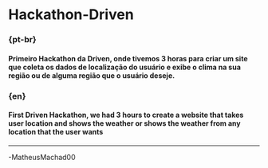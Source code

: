# Hackathon-Driven

### {pt-br}
#### Primeiro Hackathon da Driven, onde tivemos 3 horas para criar um site que coleta os dados de localização do usuário e exibe o clima na sua região ou de alguma região que o usuário deseje.

### {en}
#### First Driven Hackathon, we had 3 hours to create a website that takes user location and shows the weather or shows the weather from any location that the user wants
--------------------------------------------------------------------------
-MatheusMachad00
